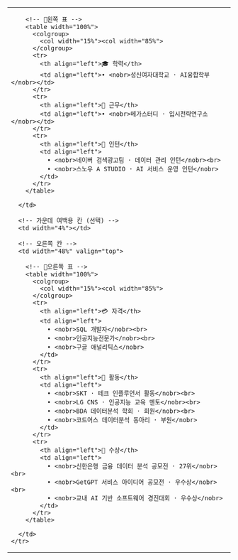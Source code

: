 <!-- 전체를 가운데 두고 싶으면 감싸기 -->
<div align="center">

  <!-- 바깥 2열 테이블 (좌/우 컨테이너) -->
  <table width="100%">
    <tr>
      <!-- 왼쪽 칸 -->
      <td width="48%" valign="top">

        <!-- 🔹왼쪽 표 -->
        <table width="100%">
          <colgroup>
            <col width="15%"><col width="85%">
          </colgroup>
          <tr>
            <th align="left">🎓 학력</th>
            <td align="left">• <nobr>성신여자대학교 · AI융합학부</nobr></td>
          </tr>
          <tr>
            <th align="left">🏢 근무</th>
            <td align="left">• <nobr>메가스터디 · 입시전략연구소</nobr></td>
          </tr>
          <tr>
            <th align="left">👔 인턴</th>
            <td align="left">
              • <nobr>네이버 검색광고팀 · 데이터 관리 인턴</nobr><br>
              • <nobr>스노우 A STUDIO · AI 서비스 운영 인턴</nobr>
            </td>
          </tr>
        </table>

      </td>

      <!-- 가운데 여백용 칸 (선택) -->
      <td width="4%"></td>

      <!-- 오른쪽 칸 -->
      <td width="48%" valign="top">

        <!-- 🔹오른쪽 표 -->
        <table width="100%">
          <colgroup>
            <col width="15%"><col width="85%">
          </colgroup>
          <tr>
            <th align="left">💳 자격</th>
            <td align="left">
              • <nobr>SQL 개발자</nobr><br>
              • <nobr>인공지능전문가</nobr><br>
              • <nobr>구글 애널리틱스</nobr>
            </td>
          </tr>
          <tr>
            <th align="left">🎯 활동</th>
            <td align="left">
              • <nobr>SKT · 테크 인플루언서 활동</nobr><br>
              • <nobr>LG CNS · 인공지능 교육 멘토</nobr><br>
              • <nobr>BDA 데이터분석 학회 · 회원</nobr><br>
              • <nobr>코드어스 데이터분석 동아리 · 부원</nobr>
            </td>
          </tr>
          <tr>
            <th align="left">🥇 수상</th>
            <td align="left">
              • <nobr>신한은행 금융 데이터 분석 공모전 · 27위</nobr><br>
              • <nobr>GetGPT 서비스 아이디어 공모전 · 우수상</nobr><br>
              • <nobr>교내 AI 기반 소프트웨어 경진대회 · 우수상</nobr>
            </td>
          </tr>
        </table>

      </td>
    </tr>
  </table>

</div>
